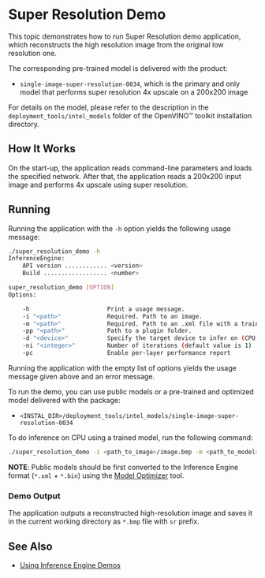 # Super Resolution Demo

This topic demonstrates how to run Super Resolution demo application, which
reconstructs the high resolution image from the original low resolution one.

The corresponding pre-trained model is delivered with the product:

* `single-image-super-resolution-0034`, which is the primary and only model that
  performs super resolution 4x upscale on a 200x200 image

For details on the model, please refer to the description in the
`deployment_tools/intel_models` folder of the OpenVINO&trade; toolkit
installation directory.

## How It Works

On the start-up, the application reads command-line parameters and loads the
specified network. After that, the application reads a 200x200 input image and
performs 4x upscale using super resolution.

## Running

Running the application with the <code>-h</code> option yields the following usage message:
```sh
./super_resolution_demo -h
InferenceEngine:
    API version ............ <version>
    Build .................. <number>

super_resolution_demo [OPTION]
Options:

    -h                      Print a usage message.
    -i "<path>"             Required. Path to an image.
    -m "<path>"             Required. Path to an .xml file with a trained model.
    -pp "<path>"            Path to a plugin folder.
    -d "<device>"           Specify the target device to infer on (CPU, GPU, FPGA, or MYRIAD). The demo will look for a suitable plugin for the specified device.
    -ni "<integer>"         Number of iterations (default value is 1)
    -pc                     Enable per-layer performance report

```

Running the application with the empty list of options yields the usage message given above and an error message.

To run the demo, you can use public models or a pre-trained and optimized model delivered with the package:

* `<INSTAL_DIR>/deployment_tools/intel_models/single-image-super-resolution-0034`

To do inference on CPU using a trained model, run the following command:

```sh
./super_resolution_demo -i <path_to_image>/image.bmp -m <path_to_model>/model.xml
```

**NOTE**: Public models should be first converted to the Inference Engine format (`*.xml` + `*.bin`) using the [Model Optimizer](https://software.intel.com/en-us/articles/OpenVINO-ModelOptimizer) tool.

### Demo Output

The application outputs a reconstructed high-resolution image and saves it in
the current working directory as `*.bmp` file with `sr` prefix.

## See Also
* [Using Inference Engine Demos](../Readme.md)
